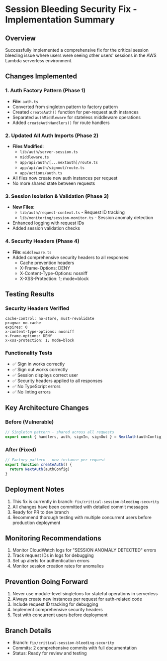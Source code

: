 # Session Bleeding Security Fix - Implementation Summary

## Overview
Successfully implemented a comprehensive fix for the critical session bleeding issue where users were seeing other users' sessions in the AWS Lambda serverless environment.

## Changes Implemented

### 1. Auth Factory Pattern (Phase 1)
- **File**: `auth.ts`
- Converted from singleton pattern to factory pattern
- Created `createAuth()` function for per-request auth instances
- Separated `authMiddleware` for stateless middleware operations
- Added `createAuthHandlers()` for route handlers

### 2. Updated All Auth Imports (Phase 2)
- **Files Modified**:
  - `lib/auth/server-session.ts`
  - `middleware.ts`
  - `app/api/auth/[...nextauth]/route.ts`
  - `app/api/auth/signout/route.ts`
  - `app/actions/auth.ts`
- All files now create new auth instances per request
- No more shared state between requests

### 3. Session Isolation & Validation (Phase 3)
- **New Files**:
  - `lib/auth/request-context.ts` - Request ID tracking
  - `lib/monitoring/session-monitor.ts` - Session anomaly detection
- Enhanced logging with request IDs
- Added session validation checks

### 4. Security Headers (Phase 4)
- **File**: `middleware.ts`
- Added comprehensive security headers to all responses:
  - Cache prevention headers
  - X-Frame-Options: DENY
  - X-Content-Type-Options: nosniff
  - X-XSS-Protection: 1; mode=block

## Testing Results

### Security Headers Verified
```
cache-control: no-store, must-revalidate
pragma: no-cache
expires: 0
x-content-type-options: nosniff
x-frame-options: DENY
x-xss-protection: 1; mode=block
```

### Functionality Tests
- ✅ Sign in works correctly
- ✅ Sign out works correctly
- ✅ Session displays correct user
- ✅ Security headers applied to all responses
- ✅ No TypeScript errors
- ✅ No linting errors

## Key Architecture Changes

### Before (Vulnerable)
```typescript
// Singleton pattern - shared across all requests
export const { handlers, auth, signIn, signOut } = NextAuth(authConfig)
```

### After (Fixed)
```typescript
// Factory pattern - new instance per request
export function createAuth() {
  return NextAuth(authConfig)
}
```

## Deployment Notes

1. This fix is currently in branch: `fix/critical-session-bleeding-security`
2. All changes have been committed with detailed commit messages
3. Ready for PR to dev branch
4. Recommend thorough testing with multiple concurrent users before production deployment

## Monitoring Recommendations

1. Monitor CloudWatch logs for "SESSION ANOMALY DETECTED" errors
2. Track request IDs in logs for debugging
3. Set up alerts for authentication errors
4. Monitor session creation rates for anomalies

## Prevention Going Forward

1. Never use module-level singletons for stateful operations in serverless
2. Always create new instances per request for auth-related code
3. Include request ID tracking for debugging
4. Implement comprehensive security headers
5. Test with concurrent users before deployment

## Branch Details
- Branch: `fix/critical-session-bleeding-security`
- Commits: 2 comprehensive commits with full documentation
- Status: Ready for review and testing